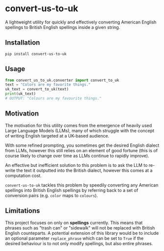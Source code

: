 # convert-us-to-uk

A lightweight utility for quickly and effectively converting American English spellings to British English spellings inside a given string.

## Installation

```
pip install convert-us-to-uk
```

## Usage

```python
from convert_us_to_uk.converter import convert_to_uk
text = "Colors are my favorite things."
uk_text = convert_to_uk(text)
print(uk_text)
# OUTPUT: "Colours are my favourite things."
```

## Motivation

The motivation for this utility comes from the emergence of heavily used Large Language Models (LLMs), many of which struggle with the concept of writing English targeted at a UK-based audience.

With some refined prompting, you sometimes get the desired English dialect from LLMs, however this still relies on an element of good fortune (this is of course likely to change over time as LLMs continue to rapidly improve).

An effective but inefficient solution to this problem is to ask the LLM to re-write the text it outputted into the British dialect, however this comes at a computation cost.

`convert-us-to-uk` tackles this problem by speedily converting any American spellings into British English spellings by referring back to a set of conversion pairs (e.g. `color` maps to `colours`).

## Limitations

This project focuses on only on **spellings** currently. This means that phrases such as "trash can" or "sidewalk" will not be replaced with British English counteparts. A potential extension of this library would be to include an optional parameter `replace_phrase` which can be set to `True` if the desired behaviour is to not only modify spellings, but also entire phrases.
